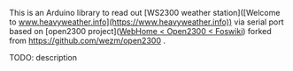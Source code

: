This is an Arduino library to read out [WS2300 weather station]([Welcome to www.heavyweather.info](https://www.heavyweather.info)) via serial port based on [open2300 project]([WebHome &lt; Open2300 &lt; Foswiki](http://www.lavrsen.dk/foswiki/bin/view/Open2300/WebHome)) forked from https://github.com/wezm/open2300 . 

TODO: description


